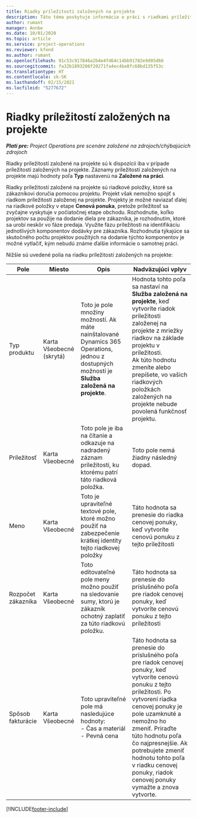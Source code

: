 ```yaml
---
title: Riadky príležitostí založených na projekte
description: Táto téma poskytuje informácie o práci s riadkami príležitostí založených na projekte.
author: rumant
manager: Annbe
ms.date: 10/01/2020
ms.topic: article
ms.service: project-operations
ms.reviewer: kfend
ms.author: rumant
ms.openlocfilehash: 91c53c917846a2b4e4fd64c14bb91782e9d05d66
ms.sourcegitcommit: fa32b1893286f20271fa4ec4be8fc68bd135f53c
ms.translationtype: HT
ms.contentlocale: sk-SK
ms.lasthandoff: 02/15/2021
ms.locfileid: "5277672"
---
```

# <a name="project-based-opportunity-lines"></a>Riadky príležitostí založených na projekte

_**Platí pre:** Project Operations pre scenáre založené na zdrojoch/chýbajúcich zdrojoch_


Riadky príležitostí založené na projekte sú k dispozícii iba v prípade príležitostí založených na projekte. Záznamy príležitostí založených na projekte majú hodnoty poľa **Typ** nastavenú na **Založené na práci**.

Riadky príležitostí založené na projekte sú riadkové položky, ktoré sa zákazníkovi doručia pomocou projektu. Projekt však nemožno spojiť s riadkom príležitosti založenej na projekte. Projekty je možné naviazať ďalej na riadkové položky v etape **Cenová ponuka**, pretože príležitosť sa zvyčajne vyskytuje v počiatočnej etape obchodu. Rozhodnutie, koľko projektov sa použije na dodanie diela pre zákazníka, je rozhodnutím, ktoré sa urobí neskôr vo fáze predaja. Využite fázu príležitosti na identifikáciu jednotlivých komponentov dodávky pre zákazníka. Rozhodnutia týkajúce sa skutočného počtu projektov použitých na dodanie týchto komponentov je možné vytlačiť, kým nebudú známe ďalšie informácie o samotnej práci.

Nižšie sú uvedené polia na riadku príležitostí založených na projekte:

| **Pole** | **Miesto** | **Opis** | **Nadväzujúci vplyv** |
| --- | --- | --- | --- |
| Typ produktu | Karta Všeobecné (skrytá) | Toto je pole množiny možností. Ak máte nainštalované Dynamics 365 Operations, jednou z dostupných možností je **Služba založená na projekte**.  | Hodnota tohto poľa sa nastaví na **Služba založená na projekte**, keď vytvoríte riadok príležitosti založenej na projekte z mriežky riadkov na základe projektu v príležitosti. <br> Ak túto hodnotu zmeníte alebo prepíšete, vo vašich riadkových položkách založených na projekte nebude povolená funkčnosť projektu. |
| Príležitosť | Karta Všeobecné | Toto pole je iba na čítanie a odkazuje na nadradený záznam príležitosti, ku ktorému patrí táto riadková položka. | Toto pole nemá žiadny následný dopad. |
| Meno | Karta Všeobecné | Toto je upraviteľné textové pole, ktoré možno použiť na zabezpečenie krátkej identity tejto riadkovej položky | Táto hodnota sa prenesie do riadka cenovej ponuky, keď vytvoríte cenovú ponuku z tejto príležitosti |
| Rozpočet zákazníka | Karta Všeobecné | Toto editovateľné pole meny možno použiť na sledovanie sumy, ktorú je zákazník ochotný zaplatiť za túto riadkovú položku. | Táto hodnota sa prenesie do príslušného poľa pre riadok cenovej ponuky, keď vytvoríte cenovú ponuku z tejto príležitosti |
| Spôsob fakturácie | Karta Všeobecné | Toto upraviteľné pole má nasledujúce hodnoty:</br>- Čas a materiál</br>- Pevná cena | Táto hodnota sa prenesie do príslušného poľa pre riadok cenovej ponuky, keď vytvoríte cenovú ponuku z tejto príležitosti. Po vytvorení riadka cenovej ponuky je pole uzamknuté a nemožno ho zmeniť. Priraďte túto hodnotu poľa čo najpresnejšie. Ak potrebujete zmeniť hodnotu tohto poľa v riadku cenovej ponuky, riadok cenovej ponuky vymažte a znova vytvorte. |


[!INCLUDE[footer-include](../includes/footer-banner.md)]